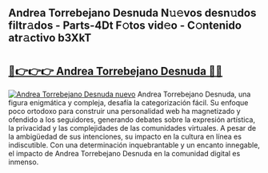 ## Andrea Torrebejano Desnuda N𝚞𝚎vos desn𝚞dos filtr𝚊dos - Parts-4Dt F𝚘tos vid𝚎o - C𝚘ntenido atr𝚊ctivo b3XkT

# <h2><a href="http://mb9vfk.tromn.icu/?c=Andrea+Torrebejano+Desnuda">🔗👉👉👉 Andrea Torrebejano Desnuda 🔗🔗</a></h2>

[![Andrea Torrebejano Desnuda nuevo](https://i.imgur.com/pEAQMta.gif)](http://mb9vfk.tromn.icu/?c=Andrea+Torrebejano+Desnuda)
Andrea Torrebejano Desnuda, una figura enigmática y compleja, desafía la categorización fácil. Su enfoque poco ortodoxo para construir una personalidad web ha magnetizado y ofendido a los seguidores, generando debates sobre la expresión artística, la privacidad y las complejidades de las comunidades virtuales. A pesar de la ambigüedad de sus intenciones, su impacto en la cultura en línea es indiscutible. Con una determinación inquebrantable y un encanto innegable, el impacto de Andrea Torrebejano Desnuda en la comunidad digital es inmenso.
